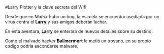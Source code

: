 #Larry Plotter y la clave secreta del Wifi

Desde que en *Matrix* hubo un bug, la escuela se encuentra asediada por un virus
contra el **Larry** y sus amigos deberán luchar.

En esta aventura, **Larry** se enterará de nuevos detalles sobre su destino.

Como el malvado hacker **Ballmermort** le metió un troyano, en su propio codigo
podria esconderse malware.



